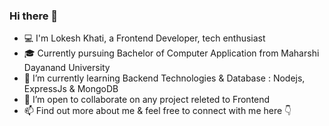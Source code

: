 ### Hi there 👋

<!-- I am Lokesh Khati, currently pursuing Bachelor of Computer Application from Maharshi Dayanand University . I am a tech enthusiast & a Frontend Developer. I am always open to collaborating on projects and innovative/disruptive ideas. Find out more about me & feel free to connect with me here: -->


<!-- **Lokeshkhati/Lokeshkhati** is a ✨ _special_ ✨ repository because its `README.md` (this file) appears on your GitHub profile.

Here are some ideas to get you started: -->

- 💻  I'm Lokesh Khati, a Frontend Developer,  tech enthusiast 
- 🎓 Currently pursuing Bachelor of Computer Application from Maharshi Dayanand University
- 🌱 I’m currently learning Backend Technologies & Database :  Nodejs, ExpressJs & MongoDB
- 👯 I’m open to collaborate on any project releted to Frontend 
- 📫  Find out more about me & feel free to connect with me here 👇
<!---- 🤔 I’m looking for help with ...
- 💬 Ask me about ...

- 😄 Pronouns: ...
- ⚡ Fun fact: ...
-->
